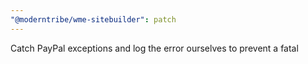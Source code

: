 ```yaml
---
"@moderntribe/wme-sitebuilder": patch
---
```


Catch PayPal exceptions and log the error ourselves to prevent a fatal
